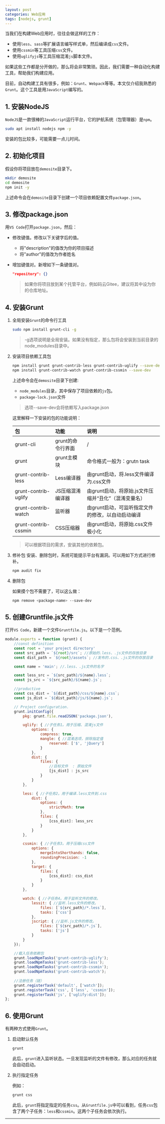 ```yaml
---
layout: post
categories: Web应用
tags: [nodejs, grunt]
---
```


当我们在构建Web应用时，往往会做这样的工作：
- 使用`less`、`sass`等扩展语言编写样式单，然后编译成`css`文件。
- 使用`cssmin`等工具压缩`css`文件。
- 使用`uglifyjs`等工具压缩混淆`js`脚本文件。

如果这些工作都是分开做的，那么将会非常繁琐。因此，我们需要一种自动化构建工具，帮助我们构建应用。

目前，自动构建工具有很多，例如：`Grunt`、`Webpack`等等。本文仅介绍我熟悉的`Grunt`。这个工具是用`JavaScript`编写的。

## 1. 安装NodeJS
`NodeJS`是一款很棒的`JavaScript`运行平台，它的护航系统（包管理器）是`npm`。
```bash
sudo apt install nodejs npm -y
```
安装的包比较多，可能需要一点儿时间。

## 2. 初始化项目
假设你将项目放在`demosite`目录下。
```bash
mkdir demosite
cd demosite
npm init -y
```
上述命令会在`demosite`目录下创建一个项目依赖配置文件`package.json`。

## 3. 修改package.json
用`VS Code`打开`package.json`，然后：
- 修改键值。修改以下关键字后的值。
    - 将"description"的值改为你的项目描述
    - 将"author"的值改为作者姓名
- 增加键值对。新增如下一条键值对。
    ```JSON
    "repository": {}
    ```

    >如果你将项目放到某个托管平台，例如码云Gitee，建议将其中设为你的仓库地址。

## 4. 安装Grunt
1. 全局安装`Grunt`的命令行工具
    ```bash
    sudo npm install grunt-cli -g
    ```

    >-g选项说明是全局安装。如果没有指定，那么包将会安装到当前目录的node_modules目录中。

2. 安装项目依赖工具包
    ```bash
    npm install grunt grunt-contrib-less grunt-contrib-uglify --save-dev
    npm install grunt-contrib-watch grunt-contrib-cssmin --save-dev
    ```
    上述命令会在`demosite`目录下创建:
    - `node_modules`目录，其中保存了项目依赖的`js`包。
    - `package-lock.json`文件

    >选项--save-dev会将依赖写入package.json

    这里解释一下安装的包的功能说明：
    
    |包|功能|说明|
    |:---|:---|:---|
    |grunt-cli|grunt的命令行界面|/|
    |grunt|grunt主模块|命令格式一般为：grutn task|
    |grunt-contrib-less|Less编译器|由grunt启动，将.less文件编译为.css文件|
    |grunt-contrib-uglify|JS压缩混淆编译器|由grunt启动，将原始.js文件压缩并“丑化”（混淆变量名）|
    |grunt-contrib-watch|监听器|由grunt启动，可监听指定文件的修改，以自动启动编译|
    |grunt-contrib-cssmin|CSS压缩器|由grunt启动，将原始.css文件极小化|

    >可以根据项目的需求，安装其他的依赖包。


3. 修补包
    安装、删除包时，系统可能提示平台有漏洞。可以用如下方式进行修补。
    ```bash
    npm audit fix
    ```

4. 删除包

    如果摸个包不需要了，可以这么做：
    ```bash
    npm remove <package-name> --save-dev
    ```

## 5. 创建Gruntfile.js文件
打开`VS Code`，新建一个文件`Gruntfile.js`。以下是一个范例。
```js
module.exports = function (grunt) {
    //const definition
    const root = 'your project directory'
    const src_path = `${root}/src`; //原始的.less、.js文件的存放目录
    const dist_path = `${root}/assets`; //发布的.css、.js文件的存放目录

    const name = 'main'; //.less、.js文件的名字

    const less_src = `${src_path}/${name}.less`;
    const js_src = `${src_path}/${name}.js`;

    //productive
    const css_dist = `${dist_path}/css/${name}.css`;
    const js_dist = `${dist_path}/js/${name}.js`;

    // Project configuration.
    grunt.initConfig({
        pkg: grunt.file.readJSON('package.json'),

        uglify: { //子任务1。用于压缩、混淆js文件
            options: {
                compress: true,
                mangle: { //混淆选项，排除指定值
                    reserved: ['$', 'jQuery']
                }
            },
            dist: {
                files: {
                    //目标文件  : 原始文件
                    [js_dist] : js_src
                }
            }
        },

        less: { //子任务2。用于编译.less文件到.css
            dist: {
                options: {
                    strictMath: true
                },
                files: {
                    [css_dist]: less_src
                }
            }
        },

        cssmin: { //子任务3。用于压缩css文件
            options: {
                mergeIntoShorthands: false,
                roundingPrecision: -1
            },
            target: {
                files: {
                    [css_dist]: css_dist
                }
            }
        },

        watch: { //子任务4。用于监听文件的修改。
            lessit: { //监听.less文件的修改。
                files: [`${src_path}/*.less`],
                tasks: ['css']
            },
            jscript: { //监听.js文件的修改。
                files: [`${src_path}/*.js`],
                tasks: ['js']
            }
        }
    });

    //载入任务依赖包
    grunt.loadNpmTasks('grunt-contrib-uglify');
    grunt.loadNpmTasks('grunt-contrib-less');
    grunt.loadNpmTasks('grunt-contrib-cssmin');
    grunt.loadNpmTasks('grunt-contrib-watch');
    
    //注册任务（链）
    grunt.registerTask('default', ['watch']);
    grunt.registerTask('css', ['less', 'cssmin']);
    grunt.registerTask('js', ['uglify:dist']);
};
```

## 6. 使用Grunt
有两种方式使用`Grunt`。
1. 启动默认任务
    ```bash
    grunt
    ```
    此后，`grunt`进入监听状态。一旦发现监听的文件有修改，那么对应的任务就会自动启动。

2. 执行指定任务

    例如：
    ```bash
    grunt css
    ```
    此后，`grunt`将指定指定的任务`css`。从`Gruntfile.js`中可以看到，任务`css`包含了两个子任务：`less`和`cssmin`。这两个子任务会依次执行。

---